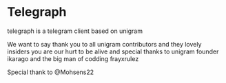 # Telegraph
telegraph is a telegram client based on unigram 


We want to say thank you to all unigram contributors and they lovely insiders you are our hurt to be alive and special thanks to unigram founder ikarago and the big man of codding frayxrulez

Special thank to @Mohsens22